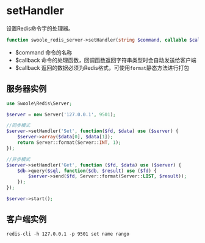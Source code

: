 # setHandler

设置Redis命令字的处理器。

```php
function swoole_redis_server->setHandler(string $command, callable $callback);
```

* $command 命令的名称
* $callback 命令的处理函数，回调函数返回字符串类型时会自动发送给客户端
* $callback 返回的数据必须为Redis格式，可使用`format`静态方法进行打包

服务器实例
----
```php
use Swoole\Redis\Server;

$server = new Server('127.0.0.1', 9501);

//同步模式
$server->setHandler('Set', function($fd, $data) use ($server) {
    $server->array($data[0], $data[1]);
    return Server::format(Server::INT, 1);
});

//异步模式
$server->setHandler('Get', function ($fd, $data) use ($server) {
	$db->query($sql, function($db, $result) use ($fd) {
		$server->send($fd, Server::format(Server::LIST, $result));
	});
});

$server->start();
```

客户端实例
----
```shell
redis-cli -h 127.0.0.1 -p 9501 set name rango
```